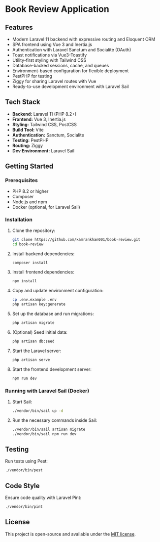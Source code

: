 # Book Review Application

## Features

- Modern Laravel 11 backend with expressive routing and Eloquent ORM
- SPA frontend using Vue 3 and Inertia.js
- Authentication with Laravel Sanctum and Socialite (OAuth)
- Toast notifications via Vue3-Toastify
- Utility-first styling with Tailwind CSS
- Database-backed sessions, cache, and queues
- Environment-based configuration for flexible deployment
- PestPHP for testing
- Ziggy for sharing Laravel routes with Vue
- Ready-to-use development environment with Laravel Sail

## Tech Stack

- **Backend:** Laravel 11 (PHP 8.2+)
- **Frontend:** Vue 3, Inertia.js
- **Styling:** Tailwind CSS, PostCSS
- **Build Tool:** Vite
- **Authentication:** Sanctum, Socialite
- **Testing:** PestPHP
- **Routing:** Ziggy
- **Dev Environment:** Laravel Sail

## Getting Started

### Prerequisites

- PHP 8.2 or higher
- Composer
- Node.js and npm
- Docker (optional, for Laravel Sail)

### Installation

1. Clone the repository:
   ```bash
   git clone https://github.com/kamrankhan001/book-review.git
   cd book-review
   ```

2. Install backend dependencies:
   ```bash
   composer install
   ```

3. Install frontend dependencies:
   ```bash
   npm install
   ```

4. Copy and update environment configuration:
   ```bash
   cp .env.example .env
   php artisan key:generate
   ```

5. Set up the database and run migrations:
   ```bash
   php artisan migrate
   ```

6. (Optional) Seed initial data:
   ```bash
   php artisan db:seed
   ```

7. Start the Laravel server:
   ```bash
   php artisan serve
   ```

8. Start the frontend development server:
   ```bash
   npm run dev
   ```

### Running with Laravel Sail (Docker)

1. Start Sail:
   ```bash
   ./vendor/bin/sail up -d
   ```

2. Run the necessary commands inside Sail:
   ```bash
   ./vendor/bin/sail artisan migrate
   ./vendor/bin/sail npm run dev
   ```

## Testing

Run tests using Pest:
```bash
./vendor/bin/pest
```

## Code Style

Ensure code quality with Laravel Pint:
```bash
./vendor/bin/pint
```

## License

This project is open-source and available under the [MIT license](LICENSE).
